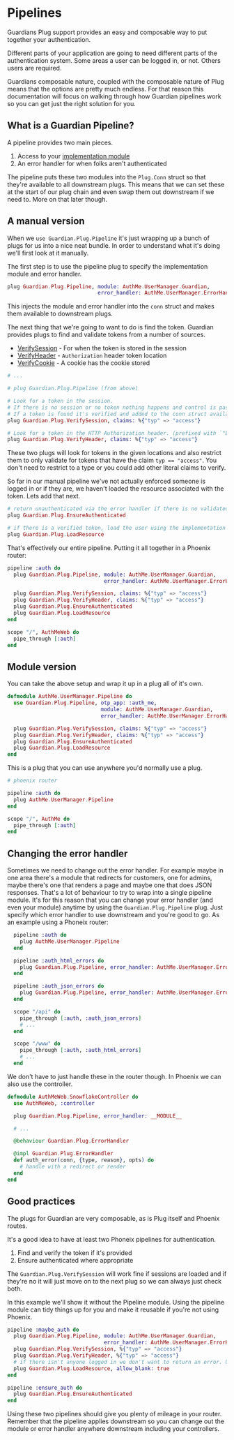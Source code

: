 # Pipelines

Guardians Plug support provides an easy and composable way to put together your authentication.

Different parts of your application are going to need different parts of the authentication system. Some areas a user can be logged in, or not. Others users are required.

Guardians composable nature, coupled with the composable nature of Plug means that the options are pretty much endless. For that reason this documentation will focus on walking through how Guardian pipelines work so you can get just the right solution for you.

## What is a Guardian Pipeline?

A pipeline provides two main pieces.

1. Access to your [implementation module](introduction-implementation.html)
2. An error handler for when folks aren't authenticated

The pipeline puts these two modules into the `Plug.Conn` struct so that they're available to all downstream plugs. This means that we can set these at the start of our plug chain and even swap them out downstream if we need to. More on that later though.

## A manual version

When we `use Guardian.Plug.Pipeline` it's just wrapping up a bunch of plugs for us into a nice neat bundle. In order to understand what it's doing we'll first look at it manually.

The first step is to use the pipeline plug to specify the implementation module and error handler.

```elixir
plug Guardian.Plug.Pipeline, module: AuthMe.UserManager.Guardian,
                             error_handler: AuthMe.UserManager.ErrorHandlers.JSON
```

This injects the module and error handler into the `conn` struct and makes them available to downstream plugs.

The next thing that we're going to want to do is find the token. Guardian provides plugs to find and validate tokens from a number of sources.

* [VerifySession](Guardian.Plug.VerifySession.html) - For when the token is stored in the session
* [VerifyHeader](Guardian.Plug.VerifyHeader.html) - `Authorization` header token location
* [VerifyCookie](Guardian.Plug.VerifyCookie.html) - A cookie has the cookie stored

```elixir
# ...

# plug Guardian.Plug.Pipeline (from above)

# Look for a token in the session.
# If there is no session or no token nothing happens and control is passed to the next plug
# If a token is found it's verified and added to the conn struct available with `Guardian.Plug.current_token` and `Guardian.Plug.current_claims`
plug Guardian.Plug.VerifySession, claims: %{"typ" => "access"}

# Look for a token in the HTTP Authorization header. (prefixed with `"Bearer "`)
plug Guardian.Plug.VerifyHeader, claims: %{"typ" => "access"}
```

These two plugs will look for tokens in the given locations and also restrict them to only validate for tokens that have the claim `typ == "access"`. You don't need to restrict to a type or you could add other literal claims to verify.

So far in our manual pipeline we've not actually enforced someone is logged in or if they are, we haven't loaded the resource associated with the token. Lets add that next.

```elixir
# return unauthenticated via the error handler if there is no validated token found previously
plug Guardian.Plug.EnsureAuthenticated

# if there is a verified token, load the user using the implementation module
plug Guardian.Plug.LoadResource
```

That's effectively our entire pipeline. Putting it all together in a Phoenix router:

```elixir
pipeline :auth do
  plug Guardian.Plug.Pipeline, module: AuthMe.UserManager.Guardian,
                               error_handler: AuthMe.UserManager.ErrorHandlers.JSON

  plug Guardian.Plug.VerifySession, claims: %{"typ" => "access"}
  plug Guardian.Plug.VerifyHeader, claims: %{"typ" => "access"}
  plug Guardian.Plug.EnsureAuthenticated
  plug Guardian.Plug.LoadResource
end

scope "/", AuthMeWeb do
  pipe_through [:auth]
end
```

## Module version

You can take the above setup and wrap it up in a plug all of it's own.

```elixir
defmodule AuthMe.UserManager.Pipeline do
  use Guardian.Plug.Pipeline, otp_app: :auth_me,
                              module: AuthMe.UserManager.Guardian,
                              error_handler: AuthMe.UserManager.ErrorHandlers.JSON

  plug Guardian.Plug.VerifySession, claims: %{"typ" => "access"}
  plug Guardian.Plug.VerifyHeader, claims: %{"typ" => "access"}
  plug Guardian.Plug.EnsureAuthenticated
  plug Guardian.Plug.LoadResource
end
```

This is a plug that you can use anywhere you'd normally use a plug.

```elixir
# phoenix router

pipeline :auth do
  plug AuthMe.UserManager.Pipeline
end

scope "/", AuthMe do
  pipe_through [:auth]
end
```

## Changing the error handler

Sometimes we need to change out the error handler. For example maybe in one area there's a module that redirects for customers, one for admins, maybe there's one that renders a page and maybe one that does JSON responses. That's a lot of behaviour to try to wrap into a single pipeline module. It's for this reason that you can change your error handler (and even your module) anytime by using the `Guardian.Plug.Pipeline` plug. Just specify which error handler to use downstream and you're good to go. As an example using a Phoneix router:

```elixir
  pipeline :auth do
    plug AuthMe.UserManager.Pipeline
  end

  pipeline :auth_html_errors do
    plug Guardian.Plug.Pipeline, error_handler: AuthMe.UserManager.ErrorHandlers.HTML
  end

  pipeline :auth_json_errors do
    plug Guardian.Plug.Pipeline, error_handler: AuthMe.UserManager.ErrorHandlers.JSON
  end

  scope "/api" do
    pipe_through [:auth, :auth_json_errors]
    # ...
  end

  scope "/www" do
    pipe_through [:auth, :auth_html_errors]
    # ...
  end
```

We don't have to just handle these in the router though. In Phoenix we can also use the controller.

```elixir
defmodule AuthMeWeb.SnowflakeController do
  use AuthMeWeb, :controller

  plug Guardian.Plug.Pipeline, error_handler: __MODULE__

  # ...

  @behaviour Guardian.Plug.ErrorHandler

  @impl Guardian.Plug.ErrorHandler
  def auth_error(conn, {type, reason}, opts) do
    # handle with a redirect or render
  end
end
```

## Good practices

The plugs for Guardian are very composable, as is Plug itself and Phoenix routes.

It's a good idea to have at least two Phoneix pipelines for authentication.

1. Find and verify the token if it's provided
2. Ensure authenticated where appropriate

The `Guardian.Plug.VerifySession` will work fine if sessions are loaded and if they're no it will just move on to the next plug so we can always just check both.

In this example we'll show it without the Pipeline module. Using the pipeline module can tidy things up for you and make it reusable if you're not using Phoenix.

```elixir
pipeline :maybe_auth do
  plug Guardian.Plug.Pipeline, module: AuthMe.UserManager.Guardian,
                               error_handler: AuthMe.UserManager.ErrorHandlers.JSON
  plug Guardian.Plug.VerifySession, %{"typ" => "access"}
  plug Guardian.Plug.VerifyHeader, %{"typ" => "access"}
  # if there isn't anyone logged in we don't want to return an error. Use allow_blank
  plug Guardian.Plug.LoadResource, allow_blank: true
end

pipeline :ensure_auth do
  plug Guardian.Plug.EnsureAuthenticated
end
```

Using these two pipelines should give you plenty of mileage in your router. Remember that the pipeline applies downstream so you can change out the module or error handler anywhere downstream including your controllers.
